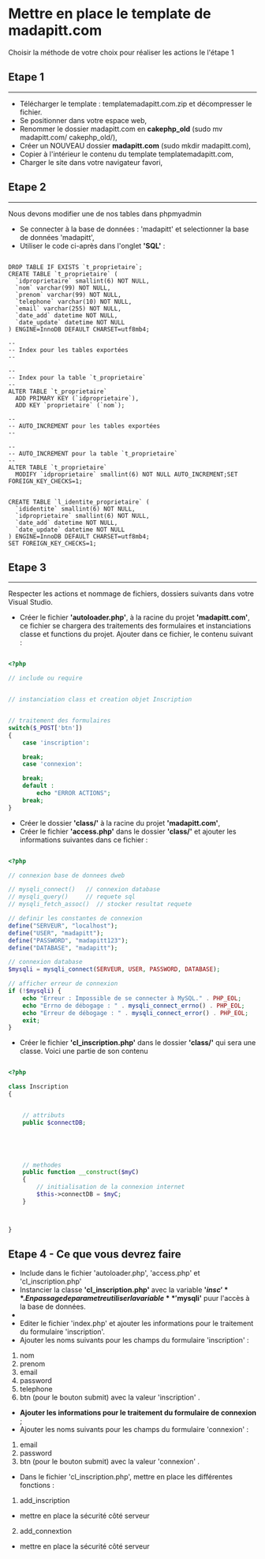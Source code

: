 # Mettre en place le template de madapitt.com

Choisir la méthode de votre choix pour réaliser les actions le l'étape 1

## Etape 1
------------

- Télécharger le template : templatemadapitt.com.zip et décompresser le fichier.
- Se positionner dans votre espace web,
- Renommer le dossier madapitt.com en **cakephp_old** (sudo mv madapitt.com/ cakephp_old/), 
- Créer un NOUVEAU dossier **madapitt.com** (sudo mkdir madapitt.com),           
- Copier à l'intérieur le contenu du template templatemadapitt.com,
- Charger le site dans votre navigateur favori,

## Etape 2
-------------

Nous devons modifier une de nos tables dans phpmyadmin
- Se connecter à la base de données : 'madapitt' et selectionner la base de données 'madapitt',
- Utiliser le code ci-après dans l'onglet **'SQL'** :


```MYSQL

DROP TABLE IF EXISTS `t_proprietaire`;
CREATE TABLE `t_proprietaire` (
  `idproprietaire` smallint(6) NOT NULL,
  `nom` varchar(99) NOT NULL,
  `prenom` varchar(99) NOT NULL,
  `telephone` varchar(10) NOT NULL,
  `email` varchar(255) NOT NULL,
  `date_add` datetime NOT NULL,
  `date_update` datetime NOT NULL
) ENGINE=InnoDB DEFAULT CHARSET=utf8mb4;

--
-- Index pour les tables exportées
--

--
-- Index pour la table `t_proprietaire`
--
ALTER TABLE `t_proprietaire`
  ADD PRIMARY KEY (`idproprietaire`),
  ADD KEY `proprietaire` (`nom`);

--
-- AUTO_INCREMENT pour les tables exportées
--

--
-- AUTO_INCREMENT pour la table `t_proprietaire`
--
ALTER TABLE `t_proprietaire`
  MODIFY `idproprietaire` smallint(6) NOT NULL AUTO_INCREMENT;SET FOREIGN_KEY_CHECKS=1;


CREATE TABLE `l_identite_proprietaire` (
  `ididentite` smallint(6) NOT NULL,
  `idproprietaire` smallint(6) NOT NULL,
  `date_add` datetime NOT NULL,
  `date_update` datetime NOT NULL
) ENGINE=InnoDB DEFAULT CHARSET=utf8mb4;
SET FOREIGN_KEY_CHECKS=1;

```



## Etape 3
------------

Respecter les actions et nommage de fichiers, dossiers suivants dans votre Visual Studio.

- Créer le fichier **'autoloader.php'**, à la racine du projet **'madapitt.com'**, ce fichier se chargera des traitements des formulaires et instanciations classe et functions du projet. Ajouter dans ce fichier, le contenu suivant :

```php

<?php

// include ou require


// instanciation class et creation objet Inscription


// traitement des formulaires
switch($_POST['btn'])
{
    case 'inscription':

    break;
    case 'connexion':

    break;
    default :
        echo "ERROR ACTIONS";
    break;
}


```


- Créer le dossier **'class/'** à la racine du projet **'madapitt.com'**,
- Créer le fichier **'access.php'** dans le dossier **'class/'** et ajouter les informations suivantes dans ce fichier :

```php

<?php

// connexion base de donnees dweb

// mysqli_connect()   // connexion database
// mysqli_query()     // requete sql 
// mysqli_fetch_assoc()  // stocker resultat requete

// definir les constantes de connexion
define("SERVEUR", "localhost");
define("USER", "madapitt");
define("PASSWORD", "madapitt123");
define("DATABASE", "madapitt");

// connexion database
$mysqli = mysqli_connect(SERVEUR, USER, PASSWORD, DATABASE);

// afficher erreur de connexion
if (!$mysqli) {
    echo "Erreur : Impossible de se connecter à MySQL." . PHP_EOL;
    echo "Errno de débogage : " . mysqli_connect_errno() . PHP_EOL;
    echo "Erreur de débogage : " . mysqli_connect_error() . PHP_EOL;
    exit;
}

```

- Créer le fichier **'cl_inscription.php'** dans le dossier **'class/'** qui sera une classe. Voici une partie de son contenu

```php

<?php

class Inscription
{


    // attributs
    public $connectDB;


    


    // methodes
    public function __construct($myC)
    {
        // initialisation de la connexion internet
        $this->connectDB = $myC;  
    }



}

```

## Etape 4 - Ce que vous devrez faire

- Include dans le fichier 'autoloader.php', 'access.php' et 'cl_inscription.php' 
- Instancier la classe **'cl_inscription.php'** avec la variable **'$insc'**. En passage de parametre utiliser la variable **'$mysqli'** puur l'accès à la base de données.
-
- Editer le fichier 'index.php' et ajouter les informations pour le traitement du formulaire 'inscription'.
- Ajouter les noms suivants pour les champs du formulaire 'inscription' :

1. nom
2. prenom
3. email
4. password
5. telephone
6. btn (pour le bouton submit) avec la valeur 'inscription' .

- **Ajouter les informations pour le traitement du formulaire de connexion** ;
- Ajouter les noms suivants pour les champs du formulaire 'connexion' :

1. email
2. password
3. btn (pour le bouton submit) avec la valeur 'connexion' .


- Dans le fichier 'cl_inscription.php', mettre en place les différentes fonctions :
1. add_inscription
- mettre en place la sécurité côté serveur

2. add_connextion
- mettre en place la sécurité côté serveur













